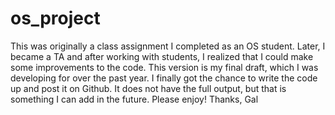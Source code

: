 # os_project
This was originally a class assignment I completed as an OS student.
Later, I became a TA and after working with students, I realized that I could make some improvements to the code.
This version is my final draft, which I was developing for over the past year.
I finally got the chance to write the code up and post it on Github.
It does not have the full output, but that is something I can add in the future.
Please enjoy!
Thanks,
Gal
